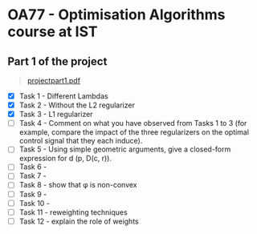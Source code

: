# OA77 - Optimisation Algorithms course at IST

 ## Part 1 of the project
 >[projectpart1.pdf](projectpart1.pdf)
 - [x] Task 1 - Different Lambdas
 - [x] Task 2 - Without the L2 regularizer
 - [x] Task 3 - L1 regularizer
 - [ ] Task 4 - Comment on what you have observed from Tasks 1 to 3 (for example, compare the impact of the three regularizers on the optimal control signal that they each induce).
 - [ ] Task 5 - Using simple geometric arguments, give a closed-form expression for d (p, D(c, r)).
 - [ ] Task 6 - 
 - [ ] Task 7 - 
 - [ ] Task 8 - show that φ is non-convex
 - [ ] Task 9 - 
 - [ ] Task 10 - 
 - [ ] Task 11 - reweighting techniques
 - [ ] Task 12 - explain the role of weights